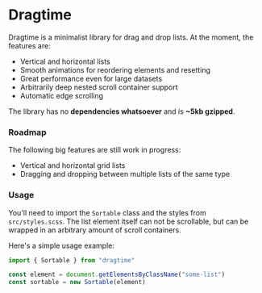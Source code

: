 # Dragtime

Dragtime is a minimalist library for drag and drop lists. At the moment, the features are:

-   Vertical and horizontal lists
-   Smooth animations for reordering elements and resetting
-   Great performance even for large datasets
-   Arbitrarily deep nested scroll container support
-   Automatic edge scrolling

The library has no **dependencies whatsoever** and is **~5kb gzipped**.

### Roadmap

The following big features are still work in progress:

-   Vertical and horizontal grid lists
-   Dragging and dropping between multiple lists of the same type

### Usage

You'll need to import the `Sortable` class and the styles from `src/styles.scss`.
The list element itself can not be scrollable, but can be wrapped in an arbitrary amount of scroll containers.

Here's a simple usage example:

```ts
import { Sortable } from "dragtime"

const element = document.getElementsByClassName("some-list")
const sortable = new Sortable(element)
```
